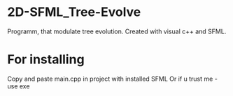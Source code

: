 # 2D-SFML_Tree-Evolve
Programm, that modulate tree evolution. Created with visual c++ and SFML.
# For installing
Copy and paste main.cpp in project with installed SFML
Or if u trust me - use exe
